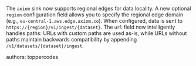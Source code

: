 The `axiom` sink now supports regional edges for data locality. A new optional `region` configuration field allows you to specify the regional edge domain (e.g., `eu-central-1.aws.edge.axiom.co`). When configured, data is sent to `https://{region}/v1/ingest/{dataset}`. The `url` field now intelligently handles paths: URLs with custom paths are used as-is, while URLs without paths maintain backwards compatibility by appending `/v1/datasets/{dataset}/ingest`.

authors: toppercodes
